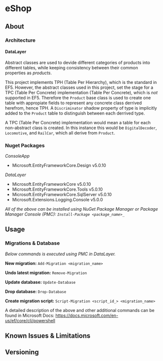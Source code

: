# eShop
## About

### Architecture
#### DataLayer
Abstract classes are used to devide different categories of products into different tables, while keeping consistency between their common properties as *products*.

This project implements TPH (Table Per Hierarchy), which is the standard in EF5.
However, the abstract classes used in this project, set the stage for a TPC (Table Per Concrete) implementation (Table Per Concrete), which is *not* supported in EF5.
Therefore the `Product` base class is used to create one table with appropiate fields to represent any concrete class derrived herefrom, hence TPH.
A `Discriminator` shadow property of type is implicitly added to the `Product` table to distinguish between each derrived type.

A TPC (Table Per Concrete) implementation would mean a table for each non-abstract class is created.
In this instance this would be `DigitalDecoder`, `Locomotive`, and `RailCar`, which all derive from `Product`.

### Nuget Packages
*ConsoleApp*
- Microsoft.EntityFrameworkCore.Design v5.0.10

*DataLayer*
- Microsoft.EntityFrameworkCore v5.0.10
- Microsoft.EntityFrameworkCore.Tools v5.0.10
- Microsoft.EntityFrameworkCore.SqlServer v5.0.10
- Microsoft.Extensions.Logging.Console v5.0.0

*All of the above can be installed using NuGet Package Manager or Package Manager Console (PMC): `Install-Package <package_name>_`*

## Usage
### Migrations & Database
*Below commands is executed using PMC in DataLayer.*

**New migration:** `Add-Migration <migration_name>`

**Undo latest migration:** `Remove-Migration`

**Update database:** `Update-Database`

**Drop database:** `Drop-Database`

**Create migration script:** `Script-Migration <script_id_> <migration_name>`

A detailed description of the above and other additional commands can be found in Microsoft Docs: https://docs.microsoft.com/en-us/ef/core/cli/powershell

## Known Issues & Limitations

## Versioning
